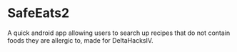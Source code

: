# SafeEats2

A quick android app allowing users to search up recipes that do not contain foods they are allergic to, made for DeltaHacksIV.
